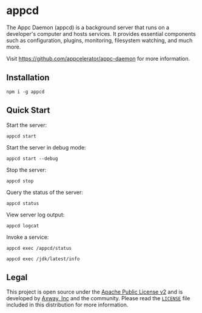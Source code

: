 # appcd

The Appc Daemon (appcd) is a background server that runs on a developer's computer and hosts
services. It provides essential components such as configuration, plugins, monitoring, filesystem
watching, and much more.

Visit https://github.com/appcelerator/appc-daemon for more information.

## Installation

	npm i -g appcd

## Quick Start

Start the server:

	appcd start

Start the server in debug mode:

	appcd start --debug

Stop the server:

	appcd stop

Query the status of the server:

	appcd status

View server log output:

	appcd logcat

Invoke a service:

	appcd exec /appcd/status

	appcd exec /jdk/latest/info

## Legal

This project is open source under the [Apache Public License v2][1] and is developed by
[Axway, Inc](http://www.axway.com/) and the community. Please read the [`LICENSE`][1] file included
in this distribution for more information.

[1]: https://github.com/appcelerator/appc-daemon/blob/master/packages/appcd/LICENSE
